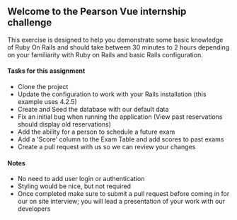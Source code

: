 ## Welcome to the Pearson Vue internship challenge

This exercise is designed to help you demonstrate some basic knowledge of Ruby On Rails and should
take between 30 minutes to 2 hours depending on your familiarity with Ruby on Rails and basic Rails
configuration.

#### Tasks for this assignment

* Clone the project
* Update the configuration to work with your Rails installation (this example uses 4.2.5)
* Create and Seed the database with our default data
* Fix an initial bug when running the application (View past reservations should display old reservations)
* Add the ability for a person to schedule a future exam
* Add a 'Score' column to the Exam Table and add scores to past exams
* Create a pull request with us so we can review your changes

#### Notes
- No need to add user login or authentication 
- Styling would be nice, but not required
- Once completed make sure to submit a pull request before coming in for our on site interview;
you will lead a presentation of your work with our developers
